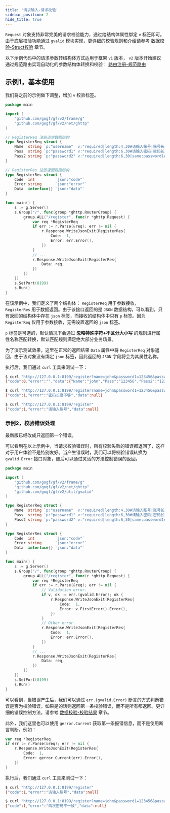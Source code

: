 ```yaml
---
title: '请求输入-请求校验'
sidebar_position: 2
hide_title: true
---
```


`Request` 对象支持非常完美的请求校验能力，通过给结构体属性绑定 `v` 标签即可。由于底层校验功能通过 `gvalid` 模块实现，更详细的校验规则和介绍请参考 [数据校验-Struct校验](output/goframe-v2.6-md/核心组件/数据校验/数据校验-参数类型/数据校验-Struct校验) 章节。

以下示例代码中的请求参数转结构体方式适用于框架 `v1` 版本， `v2` 版本开始建议通过规范路由实现自动化的参数结构体转换和校验： [路由注册-规范路由](output/goframe-v2.6-md/WEB服务开发/路由管理/路由管理-路由注册/路由注册-规范路由)

## 示例1，基本使用

我们将之前的示例做下调整，增加 `v` 校验标签。

```go
package main

import (
    "github.com/gogf/gf/v2/frame/g"
    "github.com/gogf/gf/v2/net/ghttp"
)

// RegisterReq 注册请求数据结构
type RegisterReq struct {
    Name  string `p:"username"  v:"required|length:4,30#请输入账号|账号长度为:{min}到:{max}位"`
    Pass  string `p:"password1" v:"required|length:6,30#请输入密码|密码长度不够"`
    Pass2 string `p:"password2" v:"required|length:6,30|same:password1#请确认密码|密码长度不够|两次密码不一致"`
}

// RegisterRes 注册返回数据结构
type RegisterRes struct {
    Code  int         `json:"code"`
    Error string      `json:"error"`
    Data  interface{} `json:"data"`
}

func main() {
    s := g.Server()
    s.Group("/", func(group *ghttp.RouterGroup) {
        group.ALL("/register", func(r *ghttp.Request) {
            var req *RegisterReq
            if err := r.Parse(&req); err != nil {
                r.Response.WriteJsonExit(RegisterRes{
                    Code:  1,
                    Error: err.Error(),
                })
            }
            // ...
            r.Response.WriteJsonExit(RegisterRes{
                Data: req,
            })
        })
    })
    s.SetPort(8199)
    s.Run()
}
```

在该示例中，我们定义了两个结构体： `RegisterReq` 用于参数接收， `RegisterRes` 用于数据返回。由于该接口返回的是 `JSON` 数据结构，可以看到，只有返回的结构体中存在 `json` 标签，而接收的结构体中只有 `p` 标签。因为 `RegisterReq` 仅用于参数接收，无需设置返回的 `json` 标签。

`p` 标签是可选的，默认情况下会通过 **忽略特殊字符+不区分大小写** 的规则进行属性名称匹配转换，默认匹配规则满足绝大部分业务场景。

为了演示测试效果，这里在正常的返回结果 `Data` 属性中将 `RegisterReq` 对象返回，由于该对象没有绑定 `json` 标签，因此返回的 `JSON` 字段将会为其属性名称。

执行后，我们通过 `curl` 工具来测试一下：

```bash
$ curl "http://127.0.0.1:8199/register?name=john&password1=123456&password2=123456"
{"code":0,"error":"","data":{"Name":"john","Pass":"123456","Pass2":"123456"}}

$ curl "http://127.0.0.1:8199/register?name=john&password1=123456&password2=12345"
{"code":1,"error":"密码长度不够","data":null}

$ curl "http://127.0.0.1:8199/register"
{"code":1,"error":"请输入账号","data":null}
```

### 示例2，校验错误处理

最新版已经改成只返回第一个错误。

可以看到在以上示例中，当请求校验错误时，所有校验失败的错误都返回了，这样对于用户体验不是特别友好。当产生错误时，我们可以将校验错误转换为 `gvalid.Error` 接口对象，随后可以通过灵活的方法控制错误的返回。

```go
package main

import (
    "github.com/gogf/gf/v2/frame/g"
    "github.com/gogf/gf/v2/net/ghttp"
    "github.com/gogf/gf/v2/util/gvalid"
)

type RegisterReq struct {
    Name  string `p:"username"  v:"required|length:4,30#请输入账号|账号长度为:{min}到:{max}位"`
    Pass  string `p:"password1" v:"required|length:6,30#请输入密码|密码长度不够"`
    Pass2 string `p:"password2" v:"required|length:6,30|same:password1#请确认密码|密码长度不够|两次密码不一致"`
}

type RegisterRes struct {
    Code  int         `json:"code"`
    Error string      `json:"error"`
    Data  interface{} `json:"data"`
}

func main() {
    s := g.Server()
    s.Group("/", func(group *ghttp.RouterGroup) {
        group.ALL("/register", func(r *ghttp.Request) {
            var req *RegisterReq
            if err := r.Parse(&req); err != nil {
                // Validation error.
                if v, ok := err.(gvalid.Error); ok {
                    r.Response.WriteJsonExit(RegisterRes{
                        Code:  1,
                        Error: v.FirstError().Error(),
                    })
                }
                // Other error.
                r.Response.WriteJsonExit(RegisterRes{
                    Code:  1,
                    Error: err.Error(),
                })
            }
            // ...
            r.Response.WriteJsonExit(RegisterRes{
                Data: req,
            })
        })
    })
    s.SetPort(8199)
    s.Run()
}
```

可以看到，当错误产生后，我们可以通过 `err.(gvalid.Error)` 断言的方式判断错误是否为校验错误，如果是的话则返回第一条校验错误，而不是所有都返回。更详细的错误控制方法，请参考 [数据校验-校验结果](output/goframe-v2.6-md/核心组件/数据校验/数据校验-校验结果) 章节。

此外，我们这里也可以使用 `gerror.Current` 获取第一条报错信息，而不是使用断言判断。例如：

```go
var req *RegisterReq
if err := r.Parse(&req); err != nil {
    r.Response.WriteJsonExit(RegisterRes{
        Code:  1,
        Error: gerror.Current(err).Error(),
    })
}
```

执行后，我们通过 `curl` 工具来测试一下：

```bash
$ curl "http://127.0.0.1:8199/register"
{"code":1,"error":"请输入账号","data":null}

$ curl "http://127.0.0.1:8199/register?name=john&password1=123456&password2=1234567"
{"code":1,"error":"两次密码不一致","data":null}
```